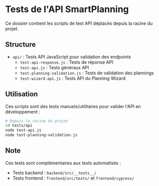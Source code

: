 # Tests de l'API SmartPlanning

Ce dossier contient les scripts de test API déplacés depuis la racine du projet.

## Structure

- `api/` : Tests API JavaScript pour validation des endpoints
  - `test-api-response.js` : Tests de réponse API
  - `test-api.js` : Tests généraux API  
  - `test-planning-validation.js` : Tests de validation des plannings
  - `test-wizard-api.js` : Tests API du Planning Wizard

## Utilisation

Ces scripts sont des tests manuels/utilitaires pour valider l'API en développement :

```bash
# Depuis la racine du projet
cd tests/api
node test-api.js
node test-planning-validation.js
```

## Note

Ces tests sont complémentaires aux tests automatisés :
- Tests backend : `backend/src/__tests__/`
- Tests frontend : `frontend/src/tests/` et `frontend/cypress/`